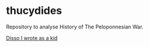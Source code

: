 # thucydides
Repository to analyse History of The Peloponnesian War.

[Disso I wrote as a kid](https://bookdown.org/Jack_Biggs/Thucydides_Dissertation/)
